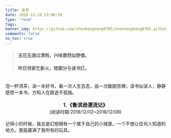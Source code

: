 ```yaml
---
title: 读书
date: 2018-12-25 23:06:59
type: "read"
tags:
banner_img: https://github.com/zhouhengheng0705/zhouhengheng0705.github.io/blob/master/images/wallhaven-256683.jpg?raw=true
comments: false
no_toc: true
---
```

> #### 无花无酒过清明，兴味萧然似野僧。
> #### 昨日邻家乞新火，晓窗分与读书灯。

<br/>
泡一杯清茶，读一本好书，看一次人生百态，品一次酸甜苦辣，读书似读人，静静感悟一本书，方知人在路途不孤独。
<br/>
<br/>
<font size="3"><strong><center>1.《鲁滨逊漂流记》</center></strong></font>
<center>(阅读时期:2018/12/02~2018/12/08)</center>
<br/>
记得小的时候，我总是幻想拥有一个属于自己的小城堡，一个不想让任何人知道的地方。里面藏满了我所有的玩具。
